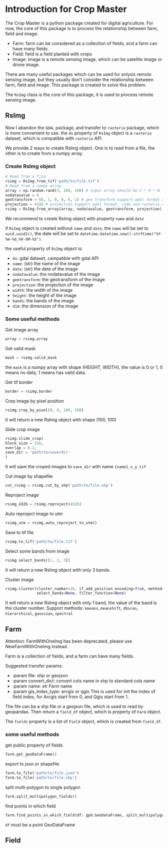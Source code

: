 # Introduction for Crop Master

The Crop Master is a python package created for digital agriculture. For now, the core of
this package is to process the relationship between farm, field and image.  

- Farm: farm can be considered as a collection of fields, and a farm can have many fields.
- Field: field is a field planted with crops
- Image: image is a remote sensing image, which can be satellite image or drone image.

There are many useful packages which can be used for anlysis remote sensing image, but they 
usually don't consider the relationship between farm, field and image. This package is created
to solve this problem.

The `RsImg` class is the core of this package, it is used to process remote sensing image.

## RsImg
Now I abandon the `GDAL` package, and transfer to `rasterio` package, which is more convenient to use.
the `ds` property of `RsImg` object is a `rasterio` dataset, which is compatible with `rasterio` API.

We provide 2 ways to create RsImg object. One is to read from a file, the other is to create from a numpy array.

### Create RsImg object

```python
# Read from a file
rsimg = RsImg.from_tif('path/to/file.tif')
# Read from a numpy array
array = np.random.rand(3, 100, 100) # input array should be C * H * W
nodatavalue = 0
geotransform = (0, 1, 0, 0, 0, 1) # geo transform support gdal format and affine format
projection = 4326 # projection support gdal format, code and rasterio.crs.CRS format
rsimg = RsImg.from_array(array, nodatavalue, geotransform, projection)
```

We recommend to create RsImg object with property `name` and `date`


if `RsImg` object is created without `name` and `date`, the `name` will be set to `uuid.uuid1()`, 
the date will be set to `datetime.datetime.now().strftime("%Y-%m-%d_%H-%M-%S")`.

the useful property of `RsImg` object is:

- `ds`: gdal dataset, campatible with gdal API
- `name`: (str) the name of the image
- `date`: (str) the date of the image
- `nodatavalue`: the nodatavalue of the image
- `geotransform`: the geotransform of the image
- `projection`: the projection of the image
- `width`: the width of the image
- `height`: the height of the image
- `bands`: the bands of the image
- `dim`: the dimension of the image

### Some useful methods

Get image array

```python
array = rsimg.array
```



Get valid mask

```python
mask = rsimg.valid_mask
```
the `mask` is a numpy array with shape (HEIGHT, WIDTH), the value is 0 or 1, 0 means no data, 1 means has valid data.

Get tif border

```python
border = rsimg.border
```

Crop image by pixel position

```python
rsimg.crop_by_pixel(0, 0, 100, 100)
```
It will return a new RsImg object with shape (100, 100)

Slide crop image

```python
rsimg.slide_crop(
block_size = 256,
overlap = 0.2,
save_dir = 'path/to/save/dir'
)
```

It will save the croped images to `save_dir` with name `{name}_x_y.tif`

Cut image by shapefile

```python
cut_rsimg = rsimg.cut_by_shp('path/to/file.shp')
```

Reproject image

```python
rsimg_4326 = rsimg.reproject(4326)
```

Auto reproject image to utm

```python
rsimg_utm = rsimg.auto_reproject_to_utm()
```






Save to tif file

```python
rsimg.to_tif('path/to/file.tif')
```

Select some bands from image

```python
rsimg.select_bands([1, 2, 3])
```
It will return a new RsImg object with only 3 bands.

Cluster image

```python
rsimg.cluster(cluster_number=10, if_add_position_encoding=True, method='kmeans', 
              select_bands=None, filter_function=None)
```
It will return a new RsImg object with only 1 band, the value of the band is the cluster number.
Support methods: `kmeans`, `meanshift`, `dbscan`, `hierarchical`, `gaussian`, `spectral`

## Farm

Attention: FarmWithOneImg has been deprecated, please use NewFarmWithOneImg instead.

Farm is a collection of fields, and a farm can have many fields.

Suggested transfer params:

- :param file: shp or geojson
- :param convert_dict: convert cols name in shp to standard cols name
- :param name: str Farm name
- :param gis_index_type: arcgis or qgis  This is used for init the index of field index,
for Arcgis start from 0, and Qgis start from 1.

The file can be a shp file or a geojson file, which is used to read by geopandas.
Then return a `field_df` object, which is property of `Farm` object.

The `fields` property is a list of `Field` object, which is created from `field_df`.



### some useful methods

get public property of fields
```python
farm.get_geoDataFrame()
```

export to json or shapefile

```python
farm.to_file('path/to/file.json')
farm.to_file('path/to/file.shp')
```

split multi-polygon to single polygon

```python
farm.split_multipolygon_fields()
```

find points in which field

```python
farm.find_points_in_which_field(df: gpd.GeoDataFrame, split_multipolygon: bool)
```
`df` must be a point GeoDataFrame



## Field


